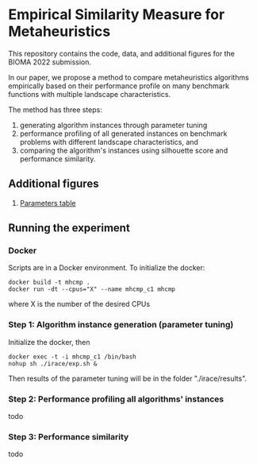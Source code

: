 # Empirical Similarity Measure for Metaheuristics
This repository contains the code, data, and additional figures for the BIOMA 2022 submission.

In our paper, we propose a method to compare metaheuristics algorithms empirically based on their performance profile on many benchmark functions with multiple landscape characteristics.

The method has three steps:
1. generating algorithm instances through parameter tuning
2. performance profiling of all generated instances on benchmark problems with different landscape characteristics, and 
3. comparing the algorithm's instances using silhouette score and performance similarity.

## Additional figures
1. [Parameters table](https://github.com/jair-pereira/mhcmp/blob/bioma2022/images/parameter_table.pdf)

## Running the experiment
### Docker
Scripts are in a Docker environment. To initialize the docker:
```
docker build -t mhcmp .
docker run -dt --cpus="X" --name mhcmp_c1 mhcmp
```
where X is the number of the desired CPUs

### Step 1: Algorithm instance generation (parameter tuning)
Initialize the docker, then 
```
docker exec -t -i mhcmp_c1 /bin/bash
nohup sh ./irace/exp.sh &
 ```

Then results of the parameter tuning will be in the folder "./irace/results".

### Step 2: Performance profiling all algorithms' instances
todo
### Step 3: Performance similarity
todo
